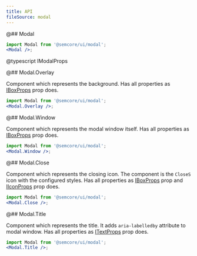 ```yaml
---
title: API
fileSource: modal
---
```


@## Modal

```jsx
import Modal from '@semcore/ui/modal';
<Modal />;
```

@typescript IModalProps

@## Modal.Overlay

Component which represents the background. Has all properties as [IBoxProps](/layout/box-system/box-api/) prop does.

```jsx
import Modal from '@semcore/ui/modal';
<Modal.Overlay />;
```

@## Modal.Window

Component which represents the modal window itself. Has all properties as [IBoxProps](/layout/box-system/box-api/) prop does.

```jsx
import Modal from '@semcore/ui/modal';
<Modal.Window />;
```

@## Modal.Close

Component which represents the closing icon. The component is the `CloseS` icon with the configured styles. Has all properties as [IBoxProps](/layout/box-system/box-api/) prop and [IIconProps](/style/icon/icon-api/) prop does.

```jsx
import Modal from '@semcore/ui/modal';
<Modal.Close />;
```

@## Modal.Title

Component which represents the title. It adds `aria-labelledby` attribute to modal window. Has all properties as [ITextProps](/style/typography/typography-api/) prop does.

```jsx
import Modal from '@semcore/ui/modal';
<Modal.Title />;
```
